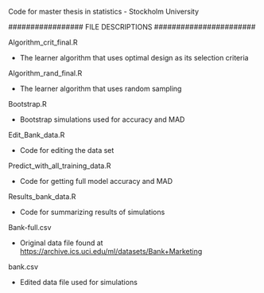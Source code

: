 
Code for master thesis in statistics - Stockholm University

################# FILE DESCRIPTIONS #######################

Algorithm_crit_final.R 
 - The learner algorithm that uses optimal design as its selection criteria
 
Algorithm_rand_final.R
- The learner algorithm that uses random sampling
 
Bootstrap.R
 - Bootstrap simulations used for accuracy and MAD

 Edit_Bank_data.R
 -  Code for editing the data set

 Predict_with_all_training_data.R
 - Code for getting full model accuracy and MAD

 Results_bank_data.R
 - Code for summarizing results of simulations

 Bank-full.csv
 - Original data file found at https://archive.ics.uci.edu/ml/datasets/Bank+Marketing

 bank.csv
 - Edited data file used for simulations 